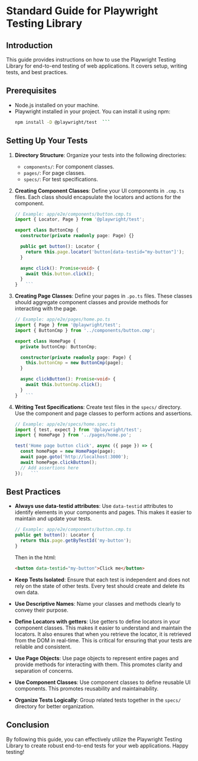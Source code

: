 # Standard Guide for Playwright Testing Library

## Introduction

This guide provides instructions on how to use the Playwright Testing Library for end-to-end testing of web applications. It covers setup, writing tests, and best practices.

## Prerequisites

- Node.js installed on your machine.
- Playwright installed in your project. You can install it using npm:
  ```bash
  npm install -D @playwright/test  ```

## Setting Up Your Tests

1. **Directory Structure**: Organize your tests into the following directories:
   - `components/`: For component classes.
   - `pages/`: For page classes.
   - `specs/`: For test specifications.

2. **Creating Component Classes**: Define your UI components in `.cmp.ts` files. Each class should encapsulate the locators and actions for the component.
   ```typescript
   // Example: app/e2e/components/button.cmp.ts
   import { Locator, Page } from '@playwright/test';

   export class ButtonCmp {
     constructor(private readonly page: Page) {}

     public get button(): Locator {
       return this.page.locator('button[data-testid="my-button"]');
     }

     async click(): Promise<void> {
       await this.button.click();
     }
   }   ```

3. **Creating Page Classes**: Define your pages in `.po.ts` files. These classes should aggregate component classes and provide methods for interacting with the page.
   ```typescript
   // Example: app/e2e/pages/home.po.ts
   import { Page } from '@playwright/test';
   import { ButtonCmp } from '../components/button.cmp';

   export class HomePage {
     private buttonCmp: ButtonCmp;

     constructor(private readonly page: Page) {
       this.buttonCmp = new ButtonCmp(page);
     }

     async clickButton(): Promise<void> {
       await this.buttonCmp.click();
     }
   }   ```

4. **Writing Test Specifications**: Create test files in the `specs/` directory. Use the component and page classes to perform actions and assertions.
   ```typescript
   // Example: app/e2e/specs/home.spec.ts
   import { test, expect } from '@playwright/test';
   import { HomePage } from '../pages/home.po';

   test('Home page button click', async ({ page }) => {
     const homePage = new HomePage(page);
     await page.goto('http://localhost:3000');
     await homePage.clickButton();
     // Add assertions here
   });   ```

## Best Practices

- **Always use data-testid attributes**: Use `data-testid` attributes to identify elements in your components and pages. This makes it easier to maintain and update your tests.

   ```typescript
   // Example: app/e2e/components/button.cmp.ts
   public get button(): Locator {
     return this.page.getByTestId('my-button');
   }
   ```

   Then in the html:

   ```html
   <button data-testid="my-button">Click me</button>
   ```
- **Keep Tests Isolated**: Ensure that each test is independent and does not rely on the state of other tests. Every test should create and delete its own data.
- **Use Descriptive Names**: Name your classes and methods clearly to convey their purpose.
- **Define Locators with getters**: Use getters to define locators in your component classes. This makes it easier to understand and maintain the locators. It also ensures that when you retrieve the locator, it is retrieved from the DOM in real-time. This is critical for ensuring that your tests are reliable and consistent.
- **Use Page Objects**: Use page objects to represent entire pages and provide methods for interacting with them. This promotes clarity and separation of concerns.
- **Use Component Classes**: Use component classes to define reusable UI components. This promotes reusability and maintainability.
- **Organize Tests Logically**: Group related tests together in the `specs/` directory for better organization.

## Conclusion

By following this guide, you can effectively utilize the Playwright Testing Library to create robust end-to-end tests for your web applications. Happy testing!
